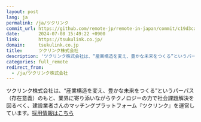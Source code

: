 ```yaml
---
layout: post
lang: ja
permalink: /ja/ツクリンク
commit_url: https://github.com/remote-jp/remote-in-japan/commit/c19d3cab59915b86ed3b2c5f2eca5733153f9ddd
date:       2024-07-08 15:49:22 +0900
link:       https://tsukulink.co.jp/
domain:     tsukulink.co.jp
title:      ツクリンク株式会社
description: 'ツクリンク株式会社は、“産業構造を変え、豊かな未来をつくる”というパーパス（存在意義）のもと、業界に寄り添いながらテクノロジーの力で社会課題解決を図るべく、建設業者さんのマッチングプラットフォーム『ツクリンク』を運営しています。採用情報はこちら'
categories: full_remote
redirect_from:
  - /ja/ツクリンク株式会社
---
```


<p>ツクリンク株式会社は、“産業構造を変え、豊かな未来をつくる”というパーパス（存在意義）のもと、業界に寄り添いながらテクノロジーの力で社会課題解決を図るべく、建設業者さんのマッチングプラットフォーム『ツクリンク』を運営しています。<a href="https://herp.careers/v1/tsukulink">採用情報はこちら</a></p>
